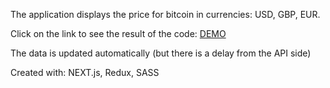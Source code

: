 The application displays the price for bitcoin in currencies: USD, GBP, EUR.

Click on the link to see the result of the code:
[DEMO](https://cryptocurrency-price-chi.vercel.app/)

The data is updated automatically (but there is a delay from the API side)

Created with: NEXT.js, Redux, SASS
